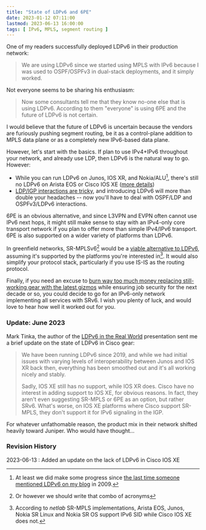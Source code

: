 ```yaml
---
title: "State of LDPv6 and 6PE"
date: 2023-01-12 07:11:00
lastmod: 2023-06-13 16:00:00
tags: [ IPv6, MPLS, segment routing ]
---
```

One of my readers successfully deployed LDPv6 in their production network:

> We are using LDPv6 since we started using MPLS with IPv6 because I was used to OSPF/OSPFv3 in dual-stack deployments, and it simply worked.

Not everyone seems to be sharing his enthusiasm:

> Now some consultants tell me that they know no-one else that is using LDPv6. According to them "everyone" is using 6PE and the future of LDPv6 is not certain.
<!--more-->
I would believe that the future of LDPv6 is uncertain because the vendors are furiously pushing segment routing, be it as a control-plane addition to MPLS data plane or as a completely new IPv6-based data plane.

However, let's start with the basics. If plan to use IPv4+IPv6 throughout your network, and already use LDP, then LDPv6 is the natural way to go. However:

* While you can run LDPv6 on Junos, IOS XR, and Nokia/ALU[^MP], there's still no LDPv6 on Arista EOS or Cisco IOS XE ([more details](https://2021.internetsummit.africa/images/ais20-slides/14-sept/9-ais20-ldpv6-realworld.pdf))
* [LDP/IGP interactions are tricky](/2011/11/ldp-igp-synchronization-in-mpls/), and introducing LDPv6 will more than double your headaches -- now you'll have to deal with OSPF/LDP and OSPFv3/LDPv6 interactions.

6PE is an obvious alternative, and since L3VPN and EVPN often cannot use IPv6 next hops, it might still make sense to stay with an IPv4-only core transport network if you plan to offer more than simple IPv4/IPv6 transport. 6PE is also supported on a wider variety of platforms than LDPv6.

In greenfield networks, SR-MPLSv6[^SRA] would be a [viable alternative to LDPv6](/2021/05/segment-routing-mpls-bgp-free-core/), assuming it's supported by the platforms you're interested in[^SRS]. It would also simplify your protocol stack, particularly if you use IS-IS as the routing protocol.

Finally, if you need an excuse to [burn way too much money replacing still-working gear with the latest gizmos](/2022/09/greenfield-sr-mpls-srv6/) while ensuring job security for the next decade or so, you could decide to go for an IPv6-only network implementing all services with SRv6. I wish you plenty of luck, and would love to hear how well it worked out for you. 

[^MP]: At least we did make some progress since [the last time someone mentioned LDPv6 on my blog](/2009/11/who-needs-ipv6/) in 2009.

[^SRA]: Or however we should write that combo of acronyms

[^SRS]: According to _netlab_ SR-MPLS implementations, Arista EOS, Junos, Nokia SR Linux and Nokia SR OS support IPv6 SID while Cisco IOS XE does not.

### Update: June 2023

Mark Tinka, the author of the [LDPv6 in the Real World](https://2021.internetsummit.africa/images/ais20-slides/14-sept/9-ais20-ldpv6-realworld.pdf) presentation sent me a brief update on the state of LDPv6 in Cisco gear:

> We have been running LDPv6 since 2019, and while we had initial issues with varying levels of interoperability between Junos and IOS XR back then, everything has been smoothed out and it's all working nicely and stably.
>
> Sadly, IOS XE still has no support, while IOS XR does. Cisco have no interest in adding support to IOS XE, for obvious reasons. In fact, they aren't even suggesting SR-MPLS or 6PE as an option, but rather SRv6. What's worse, on IOS XE platforms where Cisco support SR-MPLS, they don't support it for IPv6 signaling in the IGP.

For whatever unfathomable reason, the product mix in their network shifted heavily toward Juniper. Who would have thought...

### Revision History

2023-06-13
: Added an update on the lack of LDPv6 in Cisco IOS XE
